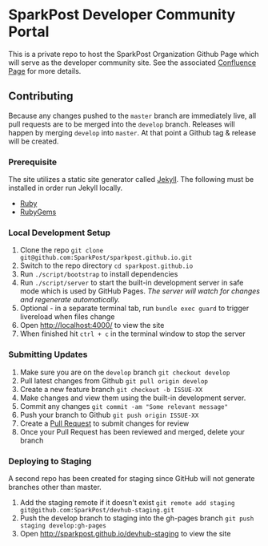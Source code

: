 # SparkPost Developer Community Portal
This is a private repo to host the SparkPost Organization Github Page which will serve as the developer community site.
See the associated [Confluence Page](https://confluence.int.messagesystems.com/display/DEVRELATIONS/SparkPost+Developer+Community+Portal) for more details.

## Contributing
Because any changes pushed to the `master` branch are immediately live, all pull requests are to be merged into the `develop` branch. Releases will happen by merging `develop` into `master`. At that point a Github tag & release will be created.

### Prerequisite
The site utilizes a static site generator called [Jekyll](http://jekyllrb.com/).
The following must be installed in order run Jekyll locally.
- [Ruby](http://www.ruby-lang.org/en/downloads/)
- [RubyGems](http://rubygems.org/pages/download)

### Local Development Setup
1. Clone the repo `git clone git@github.com:SparkPost/sparkpost.github.io.git`
2. Switch to the repo directory `cd sparkpost.github.io`
3. Run `./script/bootstrap` to install dependencies
4. Run `./script/server` to start the built-in development server in safe mode which is used by GitHub Pages. *The server will watch for changes and regenerate automatically.*
5. Optional - in a separate terminal tab, run `bundle exec guard` to trigger livereload when files change
6. Open <http://localhost:4000/> to view the site
7. When finished hit `ctrl + c` in the terminal window to stop the server

### Submitting Updates
1. Make sure you are on the `develop` branch `git checkout develop`
2. Pull latest changes from Github `git pull origin develop`
3. Create a new feature branch `git checkout -b ISSUE-XX`
4. Make changes and view them using the built-in development server.
5. Commit any changes `git commit -am "Some relevant message"`
6. Push your branch to Github `git push origin ISSUE-XX`
7. Create a [Pull Request](https://github.com/SparkPost/sparkpost.github.io/pulls) to submit changes for review
8. Once your Pull Request has been reviewed and merged, delete your branch

### Deploying to Staging
A second repo has been created for staging since GitHub will not generate branches other than master.

1. Add the staging remote if it doesn't exist `git remote add staging git@github.com:SparkPost/devhub-staging.git`
2. Push the develop branch to staging into the gh-pages branch `git push staging develop:gh-pages`
3. Open http://sparkpost.github.io/devhub-staging to view the site
